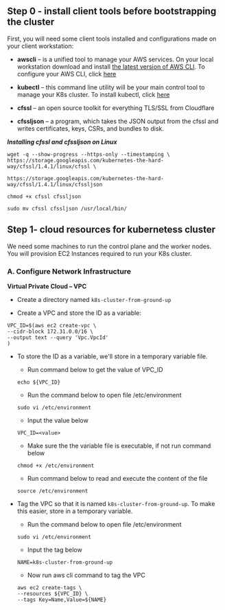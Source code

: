 ## Step 0 - install client tools before bootstrapping the cluster

First, you will need some client tools installed and configurations made on your client workstation:

- **awscli** – is a unified tool to manage your AWS services.
On your local workstation download and install [the latest version of AWS CLI](https://aws.amazon.com/cli/). To configure your AWS CLI, click [here](https://docs.aws.amazon.com/cli/latest/userguide/cli-configure-quickstart.html)

- **kubectl** – this command line utility will be your main control tool to manage your K8s cluster. To install kubectl, click [here](https://kubernetes.io/docs/tasks/tools/)

- **cfssl** – an open source toolkit for everything TLS/SSL from Cloudflare

- **cfssljson** – a program, which takes the JSON output from the cfssl and writes certificates, keys, CSRs, and bundles to disk.

***Installing cfssl and cfssljson on Linux***
```
wget -q --show-progress --https-only --timestamping \
https://storage.googleapis.com/kubernetes-the-hard-way/cfssl/1.4.1/linux/cfssl \

https://storage.googleapis.com/kubernetes-the-hard-way/cfssl/1.4.1/linux/cfssljson

chmod +x cfssl cfssljson

sudo mv cfssl cfssljson /usr/local/bin/
```
## Step 1- cloud resources for kubernetess cluster
We need some machines to run the control plane and the worker nodes. You will provision EC2 Instances required to run your K8s cluster. 

 ### A.  Configure Network Infrastructure ###

**Virtual Private Cloud – VPC**

- Create a directory named `k8s-cluster-from-ground-up`

- Create a VPC and store the ID as a variable:


```
VPC_ID=$(aws ec2 create-vpc \
--cidr-block 172.31.0.0/16 \
--output text --query 'Vpc.VpcId'
)
```
- To store the ID as a variable, we'll store in a temporary variable file. 

    - Run command below to get the value of VPC_ID
    ```
    echo ${VPC_ID}
    ```

    - Run the command below to open file /etc/environment
    ```
    sudo vi /etc/environment
    ```
    - Input the value below
    ```
    VPC_ID=<value>
    ```
    - Make sure the the variable file is executable, if not run command below
    ```
    chmod +x /etc/environment
    ```
    - Run command below to read and execute the content of the file
    ```
    source /etc/environment
    ```

- Tag the VPC so that it is named `k8s-cluster-from-ground-up`. To make this easier, store in a temporary variable. 

    - Run the command below to open file /etc/environment
    ```
    sudo vi /etc/environment
    ```
    - Input the tag below
    ```
    NAME=k8s-cluster-from-ground-up
    ```
    - Now run aws cli command to tag the VPC
    ```
    aws ec2 create-tags \
  --resources ${VPC_ID} \
  --tags Key=Name,Value=${NAME}
  ```
